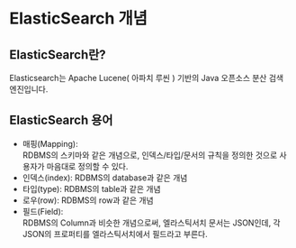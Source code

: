 # ElasticSearch 개념

## ElasticSearch란?
Elasticsearch는 Apache Lucene( 아파치 루씬 ) 기반의 Java 오픈소스 분산 검색 엔진입니다.

## ElasticSearch 용어
- 매핑(Mapping):     
RDBMS의 스키마와 같은 개념으로, 인덱스/타입/문서의 규칙을 정의한 것으로 사용자가 마음대로 정의할 수 있다.     
- 인덱스(index):
RDBMS의 database과 같은 개념
- 타입(type):
RDBMS의 table과 같은 개념
- 로우(row):
RDBMS의 row과 같은 개념
- 필드(Field):     
RDBMS의 Column과 비슷한 개념으로써, 엘라스틱서치 문서는 JSON인데, 각 JSON의 프로퍼티를 엘라스틱서치에서 필드라고 부른다.    
